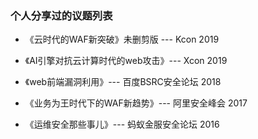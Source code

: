 ###   个人分享过的议题列表

* 《云时代的WAF新突破》未删剪版  --- Kcon 2019 

* 《AI引擎对抗云计算时代的web攻击》--- Xcon 2019

* 《web前端漏洞利用》--- 百度BSRC安全论坛 2018

* 《业务为王时代下的WAF新趋势》--- 阿里安全峰会 2017

* 《运维安全那些事儿》--- 蚂蚁金服安全论坛 2016

